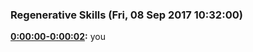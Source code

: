 ### Regenerative Skills  (Fri, 08 Sep 2017 10:32:00)
**[0:00:00-0:00:02](https://regenerativeskills.com/abundantedge-roland-james/#t=0:00:00):**  you  